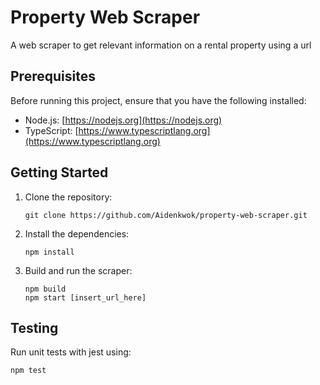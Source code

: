 # Property Web Scraper

A web scraper to get relevant information on a rental property using a url

## Prerequisites

Before running this project, ensure that you have the following installed:

- Node.js: [https://nodejs.org](https://nodejs.org)
- TypeScript: [https://www.typescriptlang.org](https://www.typescriptlang.org)

## Getting Started

1. Clone the repository:

   ```shell
   git clone https://github.com/Aidenkwok/property-web-scraper.git
   ```
2. Install the dependencies:
    ```shell
    npm install
    ```
3. Build and run the scraper:
    ```shell
    npm build
    npm start [insert_url_here]
    ```

## Testing
Run unit tests with jest using:

```shell
npm test
```
